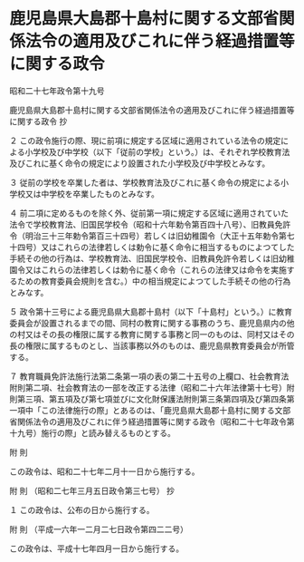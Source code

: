 # 鹿児島県大島郡十島村に関する文部省関係法令の適用及びこれに伴う経過措置等に関する政令

昭和二十七年政令第十九号

鹿児島県大島郡十島村に関する文部省関係法令の適用及びこれに伴う経過措置等に関する政令 抄

２ この政令施行の際、現に前項に規定する区域に適用されている法令の規定による小学校及び中学校（以下「従前の学校」という。）は、それぞれ学校教育法及びこれに基く命令の規定により設置された小学校及び中学校とみなす。

３ 従前の学校を卒業した者は、学校教育法及びこれに基く命令の規定による小学校又は中学校を卒業したものとみなす。

４ 前二項に定めるものを除く外、従前第一項に規定する区域に適用されていた法令で学校教育法、旧国民学校令（昭和十六年勅令第百四十八号）、旧教員免許令（明治三十三年勅令第百三十四号）若しくは旧幼稚園令（大正十五年勅令第七十四号）又はこれらの法律若しくは勅令に基く命令に相当するものによつてした手続その他の行為は、学校教育法、旧国民学校令、旧教員免許令若しくは旧幼稚園令又はこれらの法律若しくは勅令に基く命令（これらの法律又は命令を実施するための教育委員会規則を含む。）中の相当規定によつてした手続その他の行為とみなす。

５ 政令第十三号による鹿児島県大島郡十島村（以下「十島村」という。）に教育委員会が設置されるまでの間、同村の教育に関する事務のうち、鹿児島県内の他の村又はその長の権限に属する教育に関する事務と同一のものは、同村又はその長の権限に属するものとし、当該事務以外のものは、鹿児島県教育委員会が所管する。

７ 教育職員免許法施行法第二条第一項の表の第二十五号の上欄ロ、社会教育法附則第二項、社会教育法の一部を改正する法律（昭和二十六年法律第十七号）附則第三項、第五項及び第七項並びに文化財保護法附則第三条第四項及び第四条第一項中「この法律施行の際」とあるのは、「鹿児島県大島郡十島村に関する文部省関係法令の適用及びこれに伴う経過措置等に関する政令（昭和二十七年政令第十九号）施行の際」と読み替えるものとする。

附 則

この政令は、昭和二十七年二月十一日から施行する。

附 則 （昭和二七年三月五日政令第三七号） 抄

１ この政令は、公布の日から施行する。

附 則 （平成一六年一二月二七日政令第四二二号）

この政令は、平成十七年四月一日から施行する。
